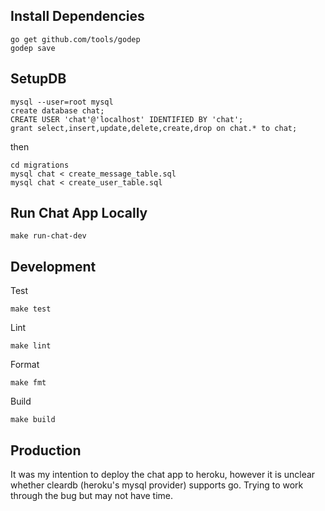 ## Install Dependencies
```
go get github.com/tools/godep
godep save
```

## SetupDB

```
mysql --user=root mysql
create database chat;
CREATE USER 'chat'@'localhost' IDENTIFIED BY 'chat';
grant select,insert,update,delete,create,drop on chat.* to chat;
```

then

```
cd migrations
mysql chat < create_message_table.sql
mysql chat < create_user_table.sql
```

## Run Chat App Locally
```
make run-chat-dev
```

## Development

Test
```
make test
```
Lint
```
make lint
```
Format
```
make fmt
```
Build
```
make build
```

## Production
It was my intention to deploy the chat app to heroku, however it is unclear whether cleardb (heroku's mysql provider) supports go. Trying to work through the bug but may not have time.

